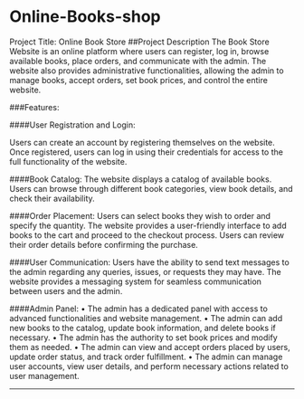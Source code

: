 # Online-Books-shop

Project Title: 
Online Book Store
##Project Description
The Book Store Website is an online platform where users can register, log in, browse available books, place orders, and communicate with the admin. The website also provides administrative functionalities, allowing the admin to manage books, accept orders, set book prices, and control the entire website.

###Features:

####User Registration and Login:

Users can create an account by registering themselves on the website.
Once registered, users can log in using their credentials for access to the full functionality of the website.

####Book Catalog:
The website displays a catalog of available books.
Users can browse through different book categories, view book details, and check their availability.

####Order Placement:
Users can select books they wish to order and specify the quantity.
The website provides a user-friendly interface to add books to the cart and proceed to the checkout process.
Users can review their order details before confirming the purchase.

####User Communication:
Users have the ability to send text messages to the admin regarding any queries, issues, or requests they may have.
The website provides a messaging system for seamless communication between users and the admin.

####Admin Panel:
•	The admin has a dedicated panel with access to advanced functionalities and website management. 
•	The admin can add new books to the catalog, update book information, and delete books if necessary. 
•	The admin has the authority to set book prices and modify them as needed.
•	The admin can view and accept orders placed by users, update order status, and track order fulfillment.
•	The admin can manage user accounts, view user details, and perform necessary actions related to user management.

________________________________________________________________________________________________________________________________________
